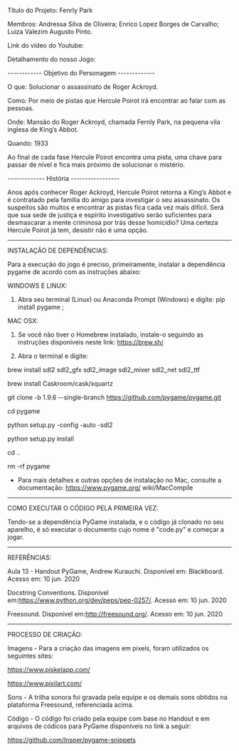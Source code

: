 Título do Projeto: Fenrly Park

Membros: 
Andressa Silva de Oliveira;
Enrico Lopez Borges de Carvalho;
Luiza Valezim Augusto Pinto.

Link do vídeo do Youtube:

Detalhamento do nosso Jogo:


------------ Objetivo do Personagem -------------


O que: Solucionar o assassinato de Roger Ackroyd.

Como: Por meio de pistas que Hercule Poirot irá encontrar ao falar com as pessoas.

Onde: Mansão do Roger Ackroyd, chamada Fernly Park, na pequena vila inglesa de King’s Abbot.

Quando: 1933


Ao final de cada fase Hercule Poirot encontra uma pista, uma chave para passar de nível e fica mais próximo de solucionar o mistério.


------------- História -----------------

Anos após conhecer Roger Ackroyd, Hercule Poirot retorna a King’s Abbot e é contratado pela família do amigo para investigar o seu assassinato. Os suspeitos são muitos e encontrar as pistas fica cada vez mais difícil. Será que sua sede de justiça e espírito investigativo serão suficientes para desmascarar a mente criminosa por trás desse homicídio? Uma certeza Hercule Poirot já tem, desistir não é uma opção.

----------------------------------------

INSTALAÇÃO DE DEPENDÊNCIAS:

Para a execução do jogo é preciso, primeiramente, instalar a dependência pygame de acordo com as instruções abaixo:

WINDOWS E LINUX:

1. Abra seu terminal (Linux) ou Anaconda Prompt (Windows) e digite: pip install pygame ;

MAC OSX:

1. Se você não tiver o Homebrew instalado, instale-o seguindo as instruções disponíveis neste link: https://brew.sh/

2. Abra o terminal e digite:

brew install sdl2 sdl2_gfx sdl2_image sdl2_mixer sdl2_net sdl2_ttf

brew install Caskroom/cask/xquartz

git clone -b 1.9.6 --single-branch https://github.com/pygame/pygame.git

cd pygame

python setup.py -config -auto -sdl2

python setup.py install

cd ..

rm -rf pygame

- Para mais detalhes e outras opções de instalação no Mac, consulte a documentação: https://www.pygame.org/
wiki/MacCompile


----------------------------------------
COMO EXECUTAR O CÓDIGO PELA PRIMEIRA VEZ:

Tendo-se a dependência PyGame instalada, e o código já clonado no seu aparelho, é só executar o documento cujo nome é "code.py" e começar a jogar. 


----------------------------------------

REFERÊNCIAS:

Aula 13 - Handout PyGame, Andrew Kurauchi. Disponível em: Blackboard. Acesso em: 10 jun. 2020

Docstring Conventions. Disponível em:<https://www.python.org/dev/peps/pep-0257/>. Acesso em: 10 jun. 2020

Freesound. Disponível em:<http://freesound.org/>. Acesso em: 10 jun. 2020



----------------------------------------

PROCESSO DE CRIAÇÃO:

Imagens - Para a criação das imagens em pixels, foram utilizados os seguintes sites:

https://www.piskelapp.com/

https://www.pixilart.com/

Sons - A trilha sonora foi gravada pela equipe e os demais sons obtidos na plataforma Freesound, referenciada acima.

Código - O código foi criado pela equipe com base no Handout e em arquivos de códicos para PyGame disponíveis no link a seguir:

https://github.com/Insper/pygame-snippets


